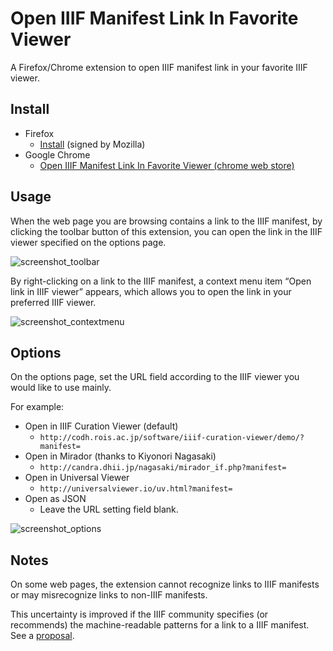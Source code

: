 # Open IIIF Manifest Link In Favorite Viewer

A Firefox/Chrome extension to open IIIF manifest link in your favorite IIIF viewer.

## Install

- Firefox
    - [Install](https://2sc1815j.github.io/Open_IIIF_Manifest_Link_In_Favorite_Viewer/install.html) (signed by Mozilla)
- Google Chrome
    - [Open IIIF Manifest Link In Favorite Viewer (chrome web store)](https://chrome.google.com/webstore/detail/open-iiif-manifest-link-i/pdkbceoglenaneaoebcagpbkocpkhajl)

## Usage

When the web page you are browsing contains a link to the IIIF manifest, by clicking the toolbar button of this extension, you can open the link in the IIIF viewer specified on the options page.

![screenshot_toolbar](https://lh3.googleusercontent.com/aBce0Qk59V2pNzZr_dfMwKvAze5TaqfiSQWl6oQPKRUH0MkGq4wcsEsZtjRK9POlWlBrVxt7)

By right-clicking on a link to the IIIF manifest, a context menu item “Open link in IIIF viewer” appears, which allows you to open the link in your preferred IIIF viewer.

![screenshot_contextmenu](https://lh3.googleusercontent.com/naIzec7cR6iWnClg435Efj5QnEXKhC8ZTKokMdDFi0vDOtErEaizrcPPjuf6pkvzHQKmucz3)

## Options

On the options page, set the URL field according to the IIIF viewer you would like to use mainly.

For example:
- Open in IIIF Curation Viewer (default)
    - `http://codh.rois.ac.jp/software/iiif-curation-viewer/demo/?manifest=`
- Open in Mirador (thanks to Kiyonori Nagasaki)
    - `http://candra.dhii.jp/nagasaki/mirador_if.php?manifest=`
- Open in Universal Viewer
    - `http://universalviewer.io/uv.html?manifest=`
- Open as JSON
    - Leave the URL setting field blank.

![screenshot_options](https://lh3.googleusercontent.com/SMlomYG8uHgmgRe-9d9r_21tLBk7mcrhMHHlVxI9nhCcjMqOXaB5d32rKejBv-jAWp9Ekp53Epc)

## Notes

On some web pages, the extension cannot recognize links to IIIF manifests or may misrecognize links to non-IIIF manifests.

This uncertainty is improved if the IIIF community specifies (or recommends) the machine-readable patterns for a link to a IIIF manifest. See a [proposal](https://github.com/2SC1815J/Open_IIIF_Manifest_Link_In_Favorite_Viewer/issues/1).